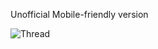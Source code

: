 Unofficial Mobile-friendly version

![Thread](https://user-images.githubusercontent.com/77512805/164973978-31f19af4-528a-4af0-9ba8-21bc22e668ef.png)

